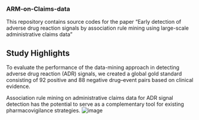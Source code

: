 ### ARM-on-Claims-data
This repository contains source codes for the paper 
“Early detection of adverse drug reaction signals by association rule mining using large-scale administrative claims data”

## Study Highlights
To evaluate the performance of the data-mining approach in detecting adverse drug reaction (ADR) signals, we created a global gold standard consisting of 92 positive and 88 negative drug–event pairs based on clinical evidence. 

Association rule mining on administrative claims data for ADR signal detection has the potential to serve as a complementary tool for existing pharmacovigilance strategies.
![image](https://user-images.githubusercontent.com/120539915/209452790-10e952b3-7e57-4e68-8161-d8ee042ae173.png)
